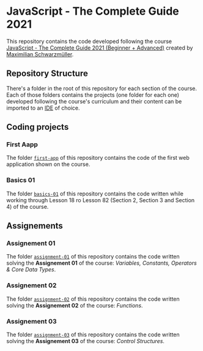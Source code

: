 # JavaScript - The Complete Guide 2021

This repository contains the code developed following the course [JavaScript - The Complete Guide 2021 (Beginner + Advanced)](https://www.udemy.com/share/1029RkBEAdeVdV/) created by [Maximilian Schwarzmüller](https://twitter.com/maxedapps).

## Repository Structure

There's a folder in the root of this repository for each section of the course. Each of those folders contains the projects (one folder for each one) developed following the course's curriculum and their content can be imported to an [IDE](https://en.wikipedia.org/wiki/Integrated_development_environment) of choice.

## Coding projects

### First Aapp

The folder [`first-app`](./first-app) of this repository contains the code of the first web application shown on the course.

### Basics 01

The folder [`basics-01`](./basics-01) of this repository contains the code written while working through Lesson 18 ro Lesson 82 (Section 2, Section 3 and Section 4) of the course.

## Assignements

### Assignement 01

The folder [`assignment-01`](./assignment-01) of this repository contains the code written solving the **Assignement 01** of the course: *Variables, Constants, Operators & Core Data Types*.

### Assignement 02

The folder [`assignment-02`](./assignment-02) of this repository contains the code written solving the **Assignement 02** of the course: *Functions*.

### Assignement 03

The folder [`assignment-03`](./assignment-03) of this repository contains the code written solving the **Assignement 03** of the course: *Control Structures*.
